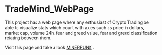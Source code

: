 # TradeMind_WebPage
This project has a web page where any enthusiast of Crypto Trading be able to visualize stats which count with axies such as price in dollars, market cap, volume 24h, fear and greed value, fear and greed classification relating between them.

Visit this page and take a look [MINERPUNK](https://www.minerpunk.com) .